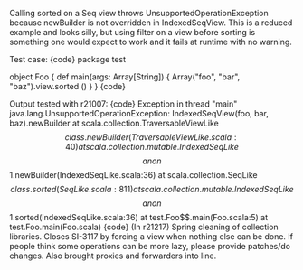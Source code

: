 Calling sorted on a Seq view throws UnsupportedOperationException because newBuilder is not overridden in IndexedSeqView. This is a reduced example and looks silly, but using filter on a view before sorting is something one would expect to work and it fails at runtime with no warning.

Test case:
{code}
package test

object Foo {
  def main(args: Array[String]) {
    Array("foo", "bar", "baz").view.sorted
    ()
  }
}
{code}

Output tested with r21007: 
{code}
Exception in thread "main" java.lang.UnsupportedOperationException: IndexedSeqView(foo, bar, baz).newBuilder
	at scala.collection.TraversableViewLike$$class.newBuilder(TraversableViewLike.scala:40)
	at scala.collection.mutable.IndexedSeqLike$$$$anon$$1.newBuilder(IndexedSeqLike.scala:36)
	at scala.collection.SeqLike$$class.sorted(SeqLike.scala:811)
	at scala.collection.mutable.IndexedSeqLike$$$$anon$$1.sorted(IndexedSeqLike.scala:36)
	at test.Foo$$.main(Foo.scala:5)
	at test.Foo.main(Foo.scala)
{code}
(In r21217) Spring cleaning of collection libraries. Closes SI-3117 by forcing a view when nothing else can be done.
If people think some operations can be more lazy, please provide patches/do changes. Also brought proxies and forwarders into line.
